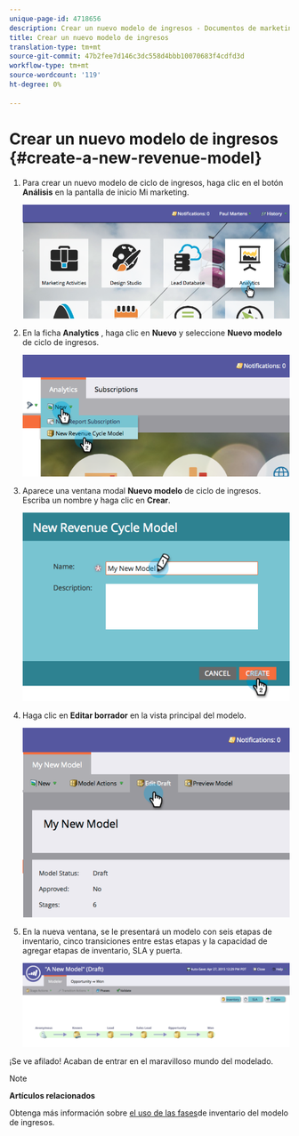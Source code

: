 ```yaml
---
unique-page-id: 4718656
description: Crear un nuevo modelo de ingresos - Documentos de marketing - Documentación del producto
title: Crear un nuevo modelo de ingresos
translation-type: tm+mt
source-git-commit: 47b2fee7d146c3dc558d4bbb10070683f4cdfd3d
workflow-type: tm+mt
source-wordcount: '119'
ht-degree: 0%

---
```



# Crear un nuevo modelo de ingresos {#create-a-new-revenue-model}

1. Para crear un nuevo modelo de ciclo de ingresos, haga clic en el botón **Análisis** en la pantalla de inicio Mi marketing.

   ![](assets/image2015-4-27-11-3a54-3a41.png)

1. En la ficha **Analytics** , haga clic en **Nuevo** y seleccione **Nuevo modelo** de ciclo de ingresos.

   ![](assets/image2015-4-27-11-3a55-3a51.png)

1. Aparece una ventana modal **Nuevo modelo** de ciclo de ingresos. Escriba un nombre y haga clic en **Crear**.

   ![](assets/image2015-4-27-11-3a57-3a59.png)

1. Haga clic en **Editar borrador** en la vista principal del modelo.

   ![](assets/image2015-4-27-12-3a10-3a49.png)

1. En la nueva ventana, se le presentará un modelo con seis etapas de inventario, cinco transiciones entre estas etapas y la capacidad de agregar etapas de inventario, SLA y puerta.

   ![](assets/image2015-4-27-12-3a31-3a1.png)

¡Se ve afilado! Acaban de entrar en el maravilloso mundo del modelado.

>[!NOTE]
>
>**Artículos relacionados**
>
>Obtenga más información sobre [el uso de las fases](using-revenue-model-inventory-stages.md)de inventario del modelo de ingresos.


